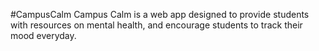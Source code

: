#CampusCalm
Campus Calm is a web app designed to provide students with resources on mental health, and encourage students to track their mood everyday.
